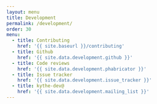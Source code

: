 ```yaml
---
layout: menu
title: Development
permalink: /development/
order: 30
menu:
  - title: Contributing
    href: '{{ site.baseurl }}/contributing'
  - title: Github
    href: '{{ site.data.development.github }}'
  - title: Code reviews
    href: '{{ site.data.development.phabricator }}'
  - title: Issue tracker
    href: '{{ site.data.development.issue_tracker }}'
  - title: kythe-dev@
    href: '{{ site.data.development.mailing_list }}'
---
```

